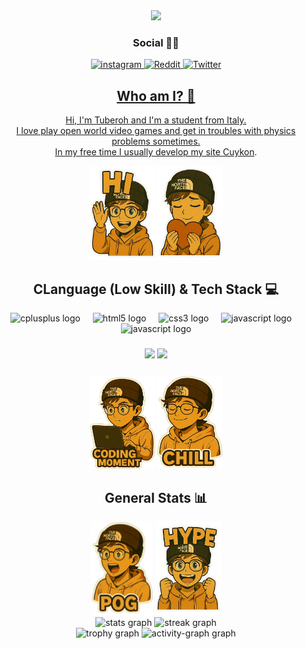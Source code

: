 <div align="center">
  <img height="200" src="https://avatars.githubusercontent.com/u/165823057?v=4"  />
</div>
<div align="center">
  <h3>Social 😶‍🌫️</h3>
  <a href="https://instagram.com/cuykon.cc"><img src="https://img.shields.io/badge/Instagram-%23E4405F.svg?logo=Instagram&logoColor=white" alt="instagram"</a>
  <a href="https://www.reddit.com/user/Tuberoh"><img src="https://img.shields.io/badge/Reddit-%23FF4500.svg?logo=Reddit&logoColor=white" alt="Reddit"</a>
  <a href="https://x.com/AppleBrioche"><img src="https://img.shields.io/badge/X-black.svg?logo=X&logoColor=white" alt="Twitter"</a>
</div>

<h2 align="center">Who am I? 🧐</h2>

<div align="center">
  <p>Hi, I'm Tuberoh and I'm a student from Italy.<br>I love play open world video games and get in troubles with physics problems sometimes. <br>In my free time I usually develop my site <a href="https://cuykon.cc">Cuykon</a>.</p>
</div>
<div align="center">
  <img src="https://raw.githubusercontent.com/Tuberoh/Tuberoh/refs/heads/main/Sticker/hitbh.png" height="150" width="106" alt="hitbh">
  <img src="https://raw.githubusercontent.com/Tuberoh/Tuberoh/refs/heads/main/Sticker/lovetbh.png" height="150" width="105" alt="lovetbh">
</div>

<h2 align="center">CLanguage (Low Skill) & Tech Stack 💻</h2>

<div align="center">
  <img src="https://cdn.jsdelivr.net/gh/devicons/devicon/icons/cplusplus/cplusplus-original.svg" height="40" alt="cplusplus logo"  />
  <img width="12" />
  <img src="https://cdn.jsdelivr.net/gh/devicons/devicon/icons/html5/html5-original.svg" height="40" alt="html5 logo"  />
  <img width="12" />
  <img src="https://cdn.jsdelivr.net/gh/devicons/devicon/icons/css3/css3-original.svg" height="40" alt="css3 logo"  />
  <img width="12" />
  <img src="https://cdn.jsdelivr.net/gh/devicons/devicon/icons/javascript/javascript-original.svg" height="40" alt="javascript logo"  />
  <img width="12" />
  <img src="https://cdn.jsdelivr.net/gh/devicons/devicon/icons/arduino/arduino-original.svg" height="40" alt="javascript logo"  />
</div>
<div align="center" padding="10">
  <h5></h5>
  <img src="https://img.shields.io/badge/vercel-%23000000.svg?style=for-the-badge&logo=vercel&logoColor=white">
  <img src="https://img.shields.io/badge/Cloudflare-F38020?style=for-the-badge&logo=Cloudflare&logoColor=white">
  <h5></h5>
</div>
<div align="center">
  <img src="https://raw.githubusercontent.com/Tuberoh/Tuberoh/refs/heads/main/Sticker/codingtbh.png" height="150" width="106" alt="codingtbh">
  <img src="https://raw.githubusercontent.com/Tuberoh/Tuberoh/refs/heads/main/Sticker/chilltbh.png" height="150" width="105" alt="chilltbh">
</div>

<h2 align="center">General Stats 📊</h2>

<div align="center">
  <img src="https://raw.githubusercontent.com/Tuberoh/Tuberoh/refs/heads/main/Sticker/Pogtbh.png" height="150" alt="pogtbh">
  <img src="https://raw.githubusercontent.com/Tuberoh/Tuberoh/refs/heads/main/Sticker/hypetbh.png" height="150" alt="hypetbh">
</div>

<div align="center">
  <img src="https://github-readme-stats.vercel.app/api?username=Tuberoh&hide_title=false&hide_rank=false&show_icons=true&include_all_commits=true&count_private=true&disable_animations=false&theme=gruvbox&locale=en&hide_border=false&order=1" height="150" alt="stats graph"  />
  <img src="https://streak-stats.demolab.com?user=Tuberoh&locale=en&mode=daily&theme=dracula&hide_border=false&border_radius=5&order=3" height="150" alt="streak graph"  />
</div>

<div align="center">
  <img src="https://github-profile-trophy.vercel.app?username=Tuberoh&theme=dracula&column=-1&row=1&margin-w=8&margin-h=8&no-bg=false&no-frame=false&order=4" height="150" alt="trophy graph"  />
  <img src="https://github-readme-activity-graph.vercel.app/graph?username=Tuberoh&radius=16&theme=react&area=true&order=5" height="300" alt="activity-graph graph"  />
</div>


